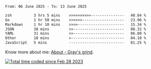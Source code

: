 <!--START_SECTION:waka-->

```txt
From: 06 June 2025 - To: 13 June 2025

zsh          3 hrs 5 mins    >>>>>>>>>>---------------   40.04 %
Go           1 hr 50 mins    >>>>>>-------------------   23.96 %
Markdown     1 hr 10 mins    >>>>---------------------   15.34 %
JSON         38 mins         >>-----------------------   08.32 %
YAML         31 mins         >>-----------------------   06.80 %
Other        18 mins         >------------------------   04.10 %
JavaScript   5 mins          -------------------------   01.25 %
```

<!--END_SECTION:waka-->

<!-- [![grayxu's github stats](https://github-readme-stats.vercel.app/api?username=grayxu&count_private=true&show_icons=true)](https://github.com/grayxu) -->

Know more about me: [About - Gray's grind](https://www.grayxu.cn/).
<p align="left">
  <a href="https://wakatime.com/@c69eb31e-43a1-463f-8968-c3449e386f57"><img src="https://wakatime.com/badge/user/c69eb31e-43a1-463f-8968-c3449e386f57.svg" title="Total time coded since Feb 28 2023" /></a>
</p>

